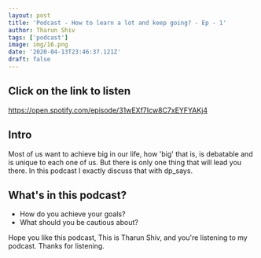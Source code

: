 ```yaml
---
layout: post
title: 'Podcast - How to learn a lot and keep going? - Ep - 1'
author: Tharun Shiv
tags: ['podcast']
image: img/16.png
date: '2020-04-13T23:46:37.121Z'
draft: false
---
```


## Click on the link to listen

https://open.spotify.com/episode/31wEXf7Icw8C7xEYFYAKj4

## Intro

Most of us want to achieve big in our life, how 'big' that is, is debatable and is unique to each one of us. But there is only one thing that will lead you there. In this podcast I exactly discuss that with dp_says.

## What's in this podcast?

- How do you achieve your goals?
- What should you be cautious about?

Hope you like this podcast, This is Tharun Shiv, and you're listening to my podcast. Thanks for listening.
